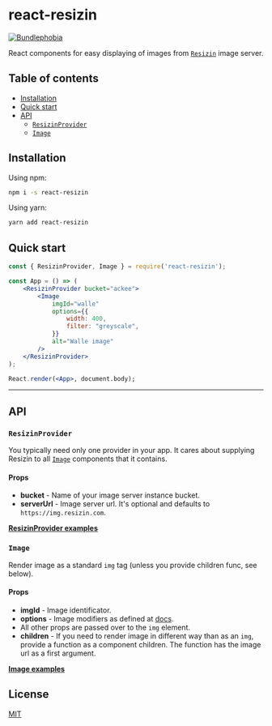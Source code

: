 # react-resizin
[![Bundlephobia](https://img.shields.io/bundlephobia/minzip/react-resizin.svg)](https://bundlephobia.com/result?p=react-resizin)

React components for easy displaying of images from [`Resizin`](https://www.npmjs.com/package/resizin) image server.

## Table of contents

* [Installation](#installation)
* [Quick start](#quickstart)
* [API](#api)
    * [`ResizinProvider`](#resizinprovider)
    * [`Image`](#image)

## Installation

Using npm:

```sh
npm i -s react-resizin
```

Using yarn:

```sh
yarn add react-resizin
```

## Quick start

```jsx
const { ResizinProvider, Image } = require('react-resizin');

const App = () => (
    <ResizinProvider bucket="ackee">
        <Image
            imgId="walle"
            options={{
                width: 400,
                filter: "greyscale",
            }}
            alt="Walle image" 
        />
    </ResizinProvider>
);

React.render(<App>, document.body);
```

---

## API

### `ResizinProvider`

You typically need only one provider in your app. It cares about supplying Resizin to all [`Image`](#image) components that it contains.

#### Props

* **bucket** - Name of your image server instance bucket.
* **serverUrl** - Image server url. It's optional and defaults to `https://img.resizin.com`.

[**ResizinProvider examples**](./docs/ProviderComponent.md)

### `Image`

Render image as a standard `img` tag (unless you provide children func, see below).

#### Props

* **imgId** - Image identificator.
* **options** - Image modifiers as defined at [docs](https://github.com/AckeeCZ/resizin-js/tree/master/docs/Modifiers.md).
* All other props are passed over to the `img` element.
* **children** - If you need to render image in different way than as an `img`, provide a function as a component children. The function has the image url as a first argument.

[**Image examples**](./docs/ImageComponent.md)

## License

[MIT](http://opensource.org/licenses/MIT)
